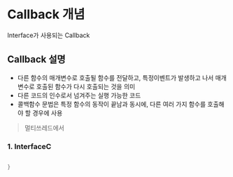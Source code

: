 # Callback 개념
Interface가 사용되는 Callback


## Callback 설명
* 다른 함수의 매개변수로 호출될 함수를 전달하고, 특정이벤트가 발생하고 나서 매개변수로 호출된 함수가 다시 호출되는 것을 의미
* 다른 코드의 인수로서 넘겨주는 실행 가능한 코드
* 콜백함수 문법은 특정 함수의 동작이 끝남과 동시에, 다른 여러 가지 함수를 호출해야 할 경우에 사용
> 멀티쓰레드에서

### 1. __InterfaceC__
>

```java

}
```
